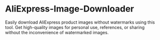 # AliExpress-Image-Downloader
Easily download AliExpress product images without watermarks using this tool. Get high-quality images for personal use, references, or sharing without the inconvenience of watermarked images.
